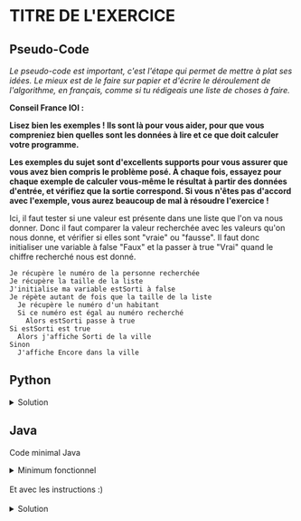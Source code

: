 # TITRE DE L'EXERCICE

## Pseudo-Code

_Le pseudo-code est important, c'est l'étape qui permet de mettre à plat ses idées. Le mieux est de le faire sur papier et d'écrire le déroulement de l'algorithme, en français, comme si tu rédigeais une liste de choses à faire._

**Conseil France IOI :**

**Lisez bien les exemples ! Ils sont là pour vous aider, pour que vous compreniez bien quelles sont les données à lire et ce que doit calculer votre programme.**

**Les exemples du sujet sont d'excellents supports pour vous assurer que vous avez bien compris le problème posé. À chaque fois, essayez pour chaque exemple de calculer vous-même le résultat à partir des données d'entrée, et vérifiez que la sortie correspond. Si vous n'êtes pas d'accord avec l'exemple, vous aurez beaucoup de mal à résoudre l'exercice !**

Ici, il faut tester si une valeur est présente dans une liste que l'on va nous donner. Donc il faut comparer la valeur recherchée avec les valeurs qu'on nous donne, et vérifier si elles sont "vraie" ou "fausse". Il faut donc initialiser une variable à false "Faux" et la passer à true "Vrai" quand le chiffre recherché nous est donné.

```
Je récupère le numéro de la personne recherchée
Je récupère la taille de la liste
J'initialise ma variable estSorti à false
Je répète autant de fois que la taille de la liste
  Je récupère le numéro d'un habitant
  Si ce numéro est égal au numéro recherché
    Alors estSorti passe à true
Si estSorti est true
  Alors j'affiche Sorti de la ville
Sinon
  J'affiche Encore dans la ville
```

## Python

<details>
  <summary>Solution</summary>

```Python
numeroPersonne = int(input())
tailleListe = int(input())
estSorti  = False
for loop in range(tailleListe):
   numero = int(input())
   if numero == numeroPersonne:
      estSorti = True
if estSorti:
   print("Sorti de la ville")
else:
   print("Encore dans la ville")
```

</details>

## Java

Code minimal Java

<details>
  <summary>Minimum fonctionnel</summary>

```Java
  class Main {
    public static void main(String[] args) {
      // ton code ici
    }
  }
```

</details>

</br>
Et avec les instructions :)
</br>
</br>

<details>
  <summary>Solution</summary>


```Java
import algorea.Scanner;
class Main
{
   public static void main(String[] args)
   {
      Scanner entrée = new Scanner(System.in);
      int numéroPersonne = entrée.nextInt();
      int tailleListe = entrée.nextInt();
      boolean estSorti = false;
      
      for (int loop = 1; loop <= tailleListe; loop = loop + 1)
      {
         int numéro = entrée.nextInt();
         if(numéro == numéroPersonne)
         {
            estSorti = true;
         }
      }
       
      if(estSorti)
      {
         System.out.println("Sorti de la ville");
      }
      else
      {
         System.out.println("Encore dans la ville");
      }
   }
}
```

</details>
